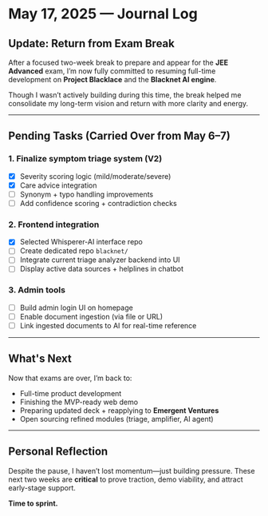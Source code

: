# May 17, 2025 — Journal Log

## Update: Return from Exam Break

After a focused two-week break to prepare and appear for the **JEE Advanced** exam, I’m now fully committed to resuming full-time development on **Project Blacklace** and the **Blacknet AI engine**.

Though I wasn’t actively building during this time, the break helped me consolidate my long-term vision and return with more clarity and energy.

---

## Pending Tasks (Carried Over from May 6–7)

### 1. **Finalize symptom triage system** (V2)
- [x] Severity scoring logic (mild/moderate/severe)
- [x] Care advice integration
- [ ] Synonym + typo handling improvements
- [ ] Add confidence scoring + contradiction checks

### 2. **Frontend integration**
- [x] Selected Whisperer-AI interface repo
- [ ] Create dedicated repo `blacknet/`
- [ ] Integrate current triage analyzer backend into UI
- [ ] Display active data sources + helplines in chatbot

### 3. **Admin tools**
- [ ] Build admin login UI on homepage
- [ ] Enable document ingestion (via file or URL)
- [ ] Link ingested documents to AI for real-time reference

---

## What's Next

Now that exams are over, I’m back to:
- Full-time product development
- Finishing the MVP-ready web demo
- Preparing updated deck + reapplying to **Emergent Ventures**
- Open sourcing refined modules (triage, amplifier, AI agent)

---

## Personal Reflection

Despite the pause, I haven’t lost momentum—just building pressure. These next two weeks are **critical** to prove traction, demo viability, and attract early-stage support.

**Time to sprint.**

